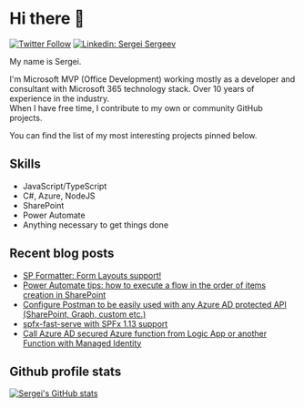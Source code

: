 # Hi there 👋

[![Twitter Follow](https://img.shields.io/badge/twitter-%231DA1F2.svg?&style=flat-square&logo=twitter&logoColor=white)](https://twitter.com/sergeev_srg)
[![Linkedin: Sergei Sergeev](https://img.shields.io/badge/-LinkedIn-blue?style=flat-square&logo=Linkedin&logoColor=white&link=https://www.linkedin.com/in/sergeisergeev/)](https://www.linkedin.com/in/sergeisergeev/)

My name is Sergei.   

I'm Microsoft MVP (Office Development) working mostly as a developer and consultant with Microsoft 365 technology stack. Over 10 years of experience in the industry.  
When I have free time, I contribute to my own or community GitHub projects.  

You can find the list of my most interesting projects pinned below. 

## Skills

- JavaScript/TypeScript
- C#, Azure, NodeJS
- SharePoint
- Power Automate
- Anything necessary to get things done

## Recent blog posts
<!-- BLOG-POST-LIST:START -->
- [SP Formatter: Form Layouts support!](https://spblog.net/post/2021/12/22/sp-formatter-form-layouts-support)
- [Power Automate tips: how to execute a flow in the order of items creation in SharePoint](https://spblog.net/post/2021/12/15/power-automate-tips-how-to-execute-a-flow-in-the-order-of-items-creation-in-sharepoint)
- [Configure Postman to be easily used with any Azure AD protected API &lpar;SharePoint, Graph, custom etc.&rpar;](https://spblog.net/post/2021/11/02/configure-postman-to-be-easily-used-with-any-azure-ad-protected-api-sharepoint-graph-etc)
- [spfx-fast-serve with SPFx 1.13 support](https://spblog.net/post/2021/10/26/spfx-fast-serve-with-spfx-1-13-support)
- [Call Azure AD secured Azure function from Logic App or another Function with Managed Identity](https://spblog.net/post/2021/09/28/call-azure-ad-secured-azure-function-from-logic-app-or-another-function-with-managed-identity)
<!-- BLOG-POST-LIST:END -->



## Github profile stats

[![Sergei's GitHub stats](https://github-readme-stats.vercel.app/api?username=s-kainet&count_private=true&show_icons=true&theme=github_dark)](https://github.com/anuraghazra/github-readme-stats)
